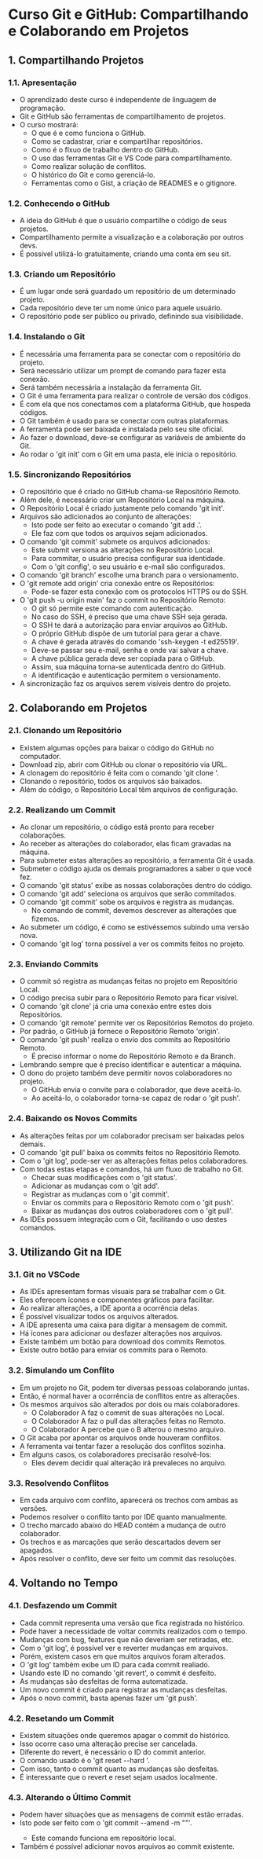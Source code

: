 # Curso Git e GitHub: Compartilhando e Colaborando em Projetos

## 1. Compartilhando Projetos

### 1.1. Apresentação
- O aprendizado deste curso é independente de linguagem de programação.
- Git e GitHub são ferramentas de compartilhamento de projetos.
- O curso mostrará:
	- O que é e como funciona o GitHub.
	- Como se cadastrar, criar e compartilhar repositórios.
	- Como é o flxuo de trabalho dentro do GitHub.
	- O uso das ferramentas Git e VS Code para compartilhamento.
	- Como realizar solução de conflitos.
	- O histórico do Git e como gerenciá-lo.
	- Ferramentas como o Gist, a criação de READMES e o gitignore.

### 1.2. Conhecendo o GitHub
- A ideia do GitHub é que o usuário compartilhe o código de seus projetos.
- Compartilhamento permite a visualização e a colaboração por outros devs.
- É possível utilizá-lo gratuitamente, criando uma conta em seu sit.

### 1.3. Criando um Repositório
- É um lugar onde será guardado um repositório de um determinado projeto.
- Cada repositório deve ter um nome único para aquele usuário.
- O repositório pode ser público ou privado, definindo sua visibilidade.

### 1.4. Instalando o Git
- É necessária uma ferramenta para se conectar com o repositório do projeto.
- Será necessário utilizar um prompt de comando para fazer esta conexão.
- Será também necessária a instalação da ferramenta Git.
- O Git é uma ferramenta para realizar o controle de versão dos códigos.
- É com ela que nos conectamos com a plataforma GitHub, que hospeda códigos.
- O Git também é usado para se conectar com outras plataformas.
- A ferramenta pode ser baixada e instalada pelo seu site oficial.
- Ao fazer o download, deve-se configurar as variáveis de ambiente do Git.
- Ao rodar o 'git init' com o Git em uma pasta, ele inicia o repositório.

### 1.5. Sincronizando Repositórios
- O repositório que é criado no GitHub chama-se Repositório Remoto.
- Além dele, é necessário criar um Repositório Local na máquina.
- O Repositório Local é criado justamente pelo comando 'git init'.
- Arquivos são adicionados ao conjunto de alterações:
	- Isto pode ser feito ao executar o comando 'git add .'.
	- Ele faz com que todos os arquivos sejam adicionados.
- O comando 'git commit' submete os arquivos adicionados:
	- Este submit versiona as alterações no Repositório Local.
	- Para commitar, o usuário precisa configurar sua identidade.
	- Com o 'git config', o seu usuário e e-mail são configurados.
- O comando 'git branch' escolhe uma branch para o versionamento.
- O 'git remote add origin' cria conexão entre os Repositórios:
	- Pode-se fazer esta conexão com os protocolos HTTPS ou do SSH.
- O 'git push -u origin main' faz o commit no Repositório Remoto:
	- O git só permite este comando com autenticação.
	- No caso do SSH, é preciso que uma chave SSH seja gerada.
	- O SSH te dará a autorização para enviar arquivos ao GitHub.
	- O próprio GitHub dispõe de um tutorial para gerar a chave.
	- A chave é gerada através do comando 'ssh-keygen -t ed25519'.
	- Deve-se passar seu e-mail, senha e onde vai salvar a chave.
	- A chave pública gerada deve ser copiada para o GitHub.
	- Assim, sua máquina torna-se autenticada dentro do GitHub.
	- A identificação e autenticação permitem o versionamento.
- A sincronização faz os arquivos serem visíveis dentro do projeto.
	
## 2. Colaborando em Projetos

### 2.1. Clonando um Repositório
- Existem algumas opções para baixar o código do GitHub no computador.
- Download zip, abrir com GitHub ou clonar o repositório via URL.
- A clonagem do repositório é feita com o comando 'git clone <url>'.
- Clonando o repositório, todos os arquivos são baixados.
- Além do código, o Repositório Local têm arquivos de configuração.

### 2.2. Realizando um Commit
- Ao clonar um repositório, o código está pronto para receber colaborações.
- Ao receber as alterações do colaborador, elas ficam gravadas na máquina.
- Para submeter estas alterações ao repositório, a ferramenta Git é usada.
- Submeter o código ajuda os demais programadores a saber o que você fez.
- O comando 'git status' exibe as nossas colaborações dentro do código.
- O comando 'git add' seleciona os arquivos que serão commitados.
- O comando 'git commit' sobe os arquivos e registra as mudanças.
	- No comando de commit, devemos descrever as alterações que fizemos.
- Ao submeter um código, é como se estivéssemos subindo uma versão nova.
- O comando 'git log' torna possível a ver os commits feitos no projeto.

### 2.3. Enviando Commits
- O commit só registra as mudanças feitas no projeto em Repositório Local.
- O código precisa subir para o Repositório Remoto para ficar visível.
- O comando 'git clone' já cria uma conexão entre estes dois Repositórios.
- O comando 'git remote' permite ver os Repositórios Remotos do projeto.
- Por padrão, o GitHub já fornece o Repositório Remoto 'origin'.
- O comando 'git push' realiza o envio dos commits ao Repositório Remoto.
	- É preciso informar o nome do Repositório Remoto e da Branch.
- Lembrando sempre que é preciso identificar e autenticar a máquina.
- O dono do projeto também deve permitir novos colaboradores no projeto.
	- O GitHub envia o convite para o colaborador, que deve aceitá-lo.
	- Ao aceitá-lo, o colaborador torna-se capaz de rodar o 'git push'.
	
### 2.4. Baixando os Novos Commits
- As alterações feitas por um colaborador precisam ser baixadas pelos demais.
- O comando 'git pull' baixa os commits feitos no Repositório Remoto.
- Com o 'git log', pode-ser ver as alterações feitas pelos colaboradores.
- Com todas estas etapas e comandos, há um fluxo de trabalho no Git.
	- Checar suas modificações com o 'git status'.
	- Adicionar as mudanças com o 'git add'.
	- Registrar as mudanças com o 'git commit'.
	- Enviar os commits para o Repositório Remoto com o 'git push'.
	- Baixar as mudanças dos outros colaboradores com o 'git pull'.
- As IDEs possuem integração com o Git, facilitando o uso destes comandos.

## 3. Utilizando Git na IDE

### 3.1. Git no VSCode
- As IDEs apresentam formas visuais para se trabalhar com o Git.
- Eles oferecem ícones e componentes gráficos para facilitar.
- Ao realizar alterações, a IDE aponta a ocorrência delas.
- É possível visualizar todos os arquivos alterados.
- A IDE apresenta uma caixa para digitar a mensagem de commit.
- Há ícones para adicionar ou desfazer alterações nos arquivos.
- Existe também um botão para download dos commits Remotos.
- Existe outro botão para enviar os commits para o Remoto.

### 3.2. Simulando um Conflito
- Em um projeto no Git, podem ter diversas pessoas colaborando juntas.
- Então, é normal haver a ocorrência de conflitos entre as alterações.
- Os mesmos arquivos são alterados por dois ou mais colaboradores. 
	- O Colaborador A faz o commit de suas alterações no Local.
	- O Colaborador A faz o pull das alterações feitas no Remoto.
	- O Colaborador A percebe que o B alterou o mesmo arquivo.
- O Git acaba por apontar os arquivos onde houveram conflitos.
- A ferramenta vai tentar fazer a resolução dos conflitos sozinha.
- Em alguns casos, os colaboradores precisarão resolvê-los:
	- Eles devem decidir qual alteração irá prevaleces no arquivo.

### 3.3. Resolvendo Conflitos
- Em cada arquivo com conflito, aparecerá os trechos com ambas as versões.
- Podemos resolver o conflito tanto por IDE quanto manualmente.
- O trecho marcado abaixo do HEAD contém a mudança de outro colaborador.
- Os trechos e as marcações que serão descartados devem ser apagados.
- Após resolver o conflito, deve ser feito um commit das resoluções.
 
## 4. Voltando no Tempo

### 4.1. Desfazendo um Commit
- Cada commit representa uma versão que fica registrada no histórico. 
- Pode haver a necessidade de voltar commits realizados com o tempo.
- Mudanças com bug, features que não deveriam ser retiradas, etc.
- Com o 'git log', é possível ver e reverter mudanças em arquivos.
- Porém, existem casos em que muitos arquivos foram alterados.
- O 'git log' também exibe um ID para cada commit realiado.
- Usando este ID no comando 'git revert', o commit é desfeito.
- As mudanças são desfeitas de forma automatizada.
- Um novo commit é criado para registrar as mudanças desfeitas.
- Após o novo commit, basta apenas fazer um 'git push'.

### 4.2. Resetando um Commit
- Existem situações onde queremos apagar o commit do histórico.
- Isso ocorre caso uma alteração precise ser cancelada.
- Diferente do revert, é necessário o ID do commit anterior.
- O comando usado é o 'git reset --hard <id-commit-anterior>'.
- Com isso, tanto o commit quanto as mudanças são desfeitas.
- É interessante que o revert e reset sejam usados localmente.


### 4.3. Alterando o Último Commit
- Podem haver situações que as mensagens de commit estão erradas.
- Isto pode ser feito com o 'git commit --amend -m "<Mensagem>"'.
	- Este comando funciona em repositório local.
- Também é possível adicionar novos arquivos ao commit existente.
